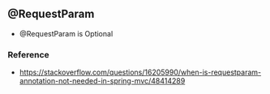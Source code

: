 ## @RequestParam

- @RequestParam is Optional

### Reference
- https://stackoverflow.com/questions/16205990/when-is-requestparam-annotation-not-needed-in-spring-mvc/48414289